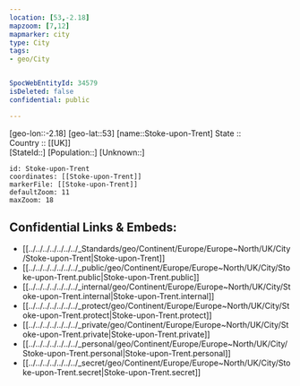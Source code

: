 ```yaml
---
location: [53,-2.18] 
mapzoom: [7,12] 
mapmarker: city 
type: City
tags:
- geo/City


SpocWebEntityId: 34579
isDeleted: false
confidential: public

---
```

[geo-lon::-2.18] 
[geo-lat::53] 
[name::Stoke-upon-Trent] 
State ::  
Country :: [[UK]]  
[StateId::] 
[Population::] 
[Unknown::] 


```leaflet
id: Stoke-upon-Trent
coordinates: [[Stoke-upon-Trent]] 
markerFile: [[Stoke-upon-Trent]] 
defaultZoom: 11 
maxZoom: 18
```


## Confidential Links & Embeds: 
- [[../../../../../../../_Standards/geo/Continent/Europe/Europe~North/UK/City/Stoke-upon-Trent|Stoke-upon-Trent]] 
- [[../../../../../../../_public/geo/Continent/Europe/Europe~North/UK/City/Stoke-upon-Trent.public|Stoke-upon-Trent.public]] 
- [[../../../../../../../_internal/geo/Continent/Europe/Europe~North/UK/City/Stoke-upon-Trent.internal|Stoke-upon-Trent.internal]] 
- [[../../../../../../../_protect/geo/Continent/Europe/Europe~North/UK/City/Stoke-upon-Trent.protect|Stoke-upon-Trent.protect]] 
- [[../../../../../../../_private/geo/Continent/Europe/Europe~North/UK/City/Stoke-upon-Trent.private|Stoke-upon-Trent.private]] 
- [[../../../../../../../_personal/geo/Continent/Europe/Europe~North/UK/City/Stoke-upon-Trent.personal|Stoke-upon-Trent.personal]] 
- [[../../../../../../../_secret/geo/Continent/Europe/Europe~North/UK/City/Stoke-upon-Trent.secret|Stoke-upon-Trent.secret]] 
